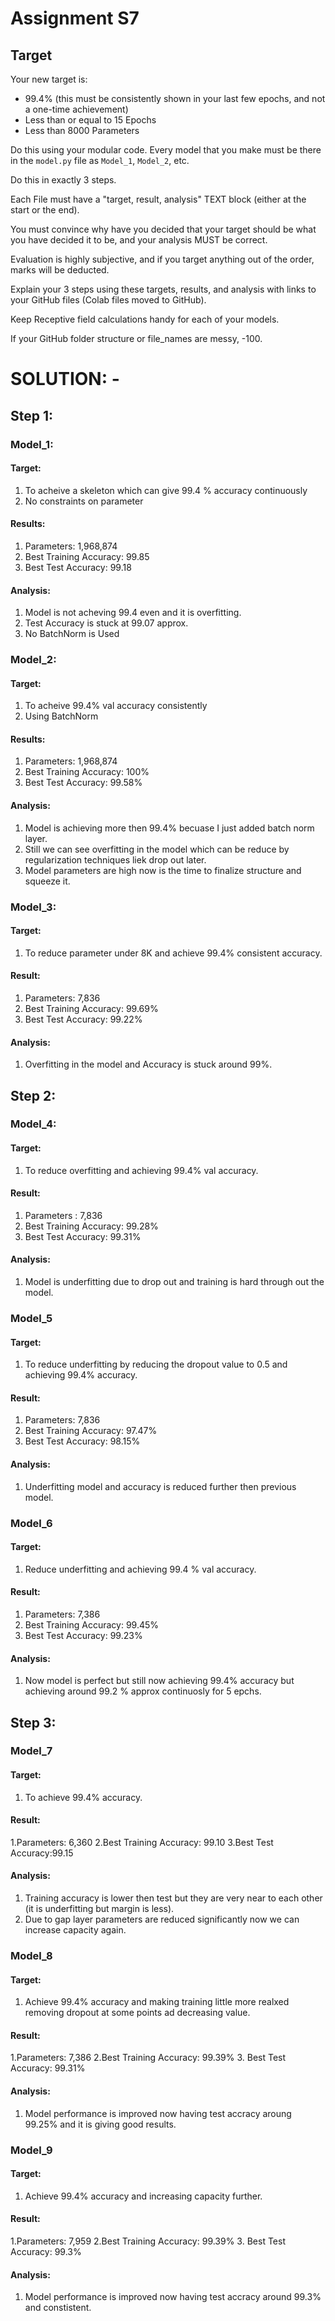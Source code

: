 # Assignment S7

## Target

Your new target is:
- 99.4% (this must be consistently shown in your last few epochs, and not a one-time achievement)
- Less than or equal to 15 Epochs
- Less than 8000 Parameters

Do this using your modular code. Every model that you make must be there in the `model.py` file as `Model_1`, `Model_2`, etc.

Do this in exactly 3 steps.

Each File must have a "target, result, analysis" TEXT block (either at the start or the end).

You must convince why have you decided that your target should be what you have decided it to be, and your analysis MUST be correct. 

Evaluation is highly subjective, and if you target anything out of the order, marks will be deducted. 

Explain your 3 steps using these targets, results, and analysis with links to your GitHub files (Colab files moved to GitHub). 

Keep Receptive field calculations handy for each of your models. 

If your GitHub folder structure or file_names are messy, -100. 

# SOLUTION: -

## Step 1:

### Model_1:

#### Target: 
  1. To acheive a skeleton which can give 99.4 % accuracy continuously
  2. No constraints on parameter
#### Results:
  1. Parameters: 1,968,874
  2. Best Training Accuracy: 99.85
  3. Best Test Accuracy: 99.18
#### Analysis:
  1. Model is not acheving 99.4 even and it is overfitting.
  2. Test Accuracy is stuck at 99.07 approx.
  3. No BatchNorm is Used
### Model_2:
#### Target:
  1. To acheive 99.4% val accuracy consistently
  2. Using BatchNorm
#### Results:
  1. Parameters: 1,968,874
  2. Best Training Accuracy: 100%
  3. Best Test Accuracy: 99.58%
#### Analysis:
  1. Model is achieving more then 99.4% becuase I just added batch norm layer.
  2. Still we can see overfitting in the model which can be reduce by regularization techniques liek drop out later.
  3. Model parameters are high now is the time to finalize structure and squeeze it.

### Model_3:

#### Target:
  1. To reduce parameter under 8K and achieve 99.4% consistent accuracy.
#### Result:
  1. Parameters: 7,836
  2. Best Training Accuracy: 99.69%
  3. Best Test Accuracy: 99.22%
#### Analysis:
  1. Overfitting in the model and Accuracy is stuck around 99%.

## Step 2:

### Model_4:

#### Target:
  1. To reduce overfitting and achieving 99.4%  val accuracy.

#### Result:
  1. Parameters : 7,836
  2. Best Training Accuracy: 99.28%
  3. Best Test Accuracy: 99.31%
#### Analysis:
  1. Model is underfitting due to drop out and training is hard through out the model.

### Model_5

#### Target:
  1. To reduce underfitting by reducing the dropout value to 0.5 and achieving 99.4% accuracy.
#### Result:
  1. Parameters: 7,836
  2. Best Training Accuracy: 97.47%
  3. Best Test Accuracy: 98.15%
#### Analysis:
  1. Underfitting model and accuracy is reduced further then previous model.

### Model_6

#### Target:
  1. Reduce underfitting and achieving 99.4 % val accuracy.
#### Result:
  1. Parameters: 7,386
  2. Best Training Accuracy: 99.45%
  3. Best Test Accuracy: 99.23%
#### Analysis:
  1. Now model is perfect but still now achieving 99.4% accuracy but achieving around 99.2 % approx continuosly for 5 epchs.

## Step 3:

### Model_7

#### Target:
  1. To achieve 99.4% accuracy.
#### Result:
  1.Parameters: 6,360
  2.Best Training Accuracy: 99.10
  3.Best Test Accuracy:99.15
#### Analysis:
  1. Training accuracy is lower then test but they are very near to each other (it is underfitting but margin is less).
  2. Due to gap layer parameters are reduced significantly now we can increase capacity again.

### Model_8

#### Target:
  1. Achieve 99.4% accuracy and making training little more realxed removing dropout at some points ad decreasing value.
#### Result:
  1.Parameters: 7,386
  2.Best Training Accuracy: 99.39%
  3. Best Test Accuracy: 99.31%
#### Analysis:
  1. Model performance is improved now having test accracy aroung 99.25% and it is giving good results.
  
### Model_9

#### Target:
  1. Achieve 99.4% accuracy and increasing capacity further.
#### Result:
  1.Parameters: 7,959
  2.Best Training Accuracy: 99.39%
  3. Best Test Accuracy: 99.3%
#### Analysis:
  1. Model performance is improved now having test accracy around 99.3%  and constistent.




 
